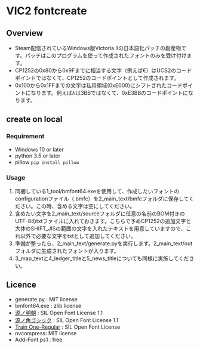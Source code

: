# VIC2 fontcreate

## Overview

- Steam配信されているWindows版Victoria IIの日本語化パッチの副産物です。パッチはこのプログラムを使って作成されたフォントのみを受け付けます。
- CP1252の0x80から0x9Fまでに相当する文字（例えば€）はUCS2のコードポイントではなくて、CP1252のコードポイントとして作成されます。
- 0x100から0x1FFまでの文字は私用領域(0xE000)にシフトされたコードポイントになります。例えばλは3BBではなくて、0xE3BBのコードポイントになります。

## create on local

### Requirement

- Windows 10 or later
- python 3.5 or later
- pillow ```pip install pillow```

### Usage

1. 同梱している1_tool/bmfont64.exeを使用して、作成したいフォントのconfigurationファイル（.bmfc）を2_main_text/bmfcフォルダに保存してください。この時、含める文字は空にしてください。
1. 含めたい文字を2_main_text/sourceフォルダに任意の名前のBOM付きのUTF-8のtxtファイルに入れておきます。こちらで予めCP1252の追加文字と大体のSHIFT_JISの範囲の文字を入れたテキストを用意していますので、これ以外で必要な文字をtxtとして追加してください。
1. 準備が整ったら、2_main_text/generate.pyを実行します。2_main_text/outフォルダに生成されたフォントが入ります。
1. 3_map_textと4_ledger_titleと5_news_titleについても同様に実施してください。

## Licence

- generate.py : MIT license
- bmfont64.exe : zlib license
- [源ノ明朝](https://github.com/adobe-fonts/source-han-serif) : SIL Open Font License 1.1
- [源ノ角ゴシック](https://github.com/adobe-fonts/source-han-sans) : SIL Open Font License 1.1
- [Train One-Regular](https://github.com/fontworks-fonts/Train) : SIL Open Font License
- nvcompress: MIT license
- Add-Font.ps1 : free
